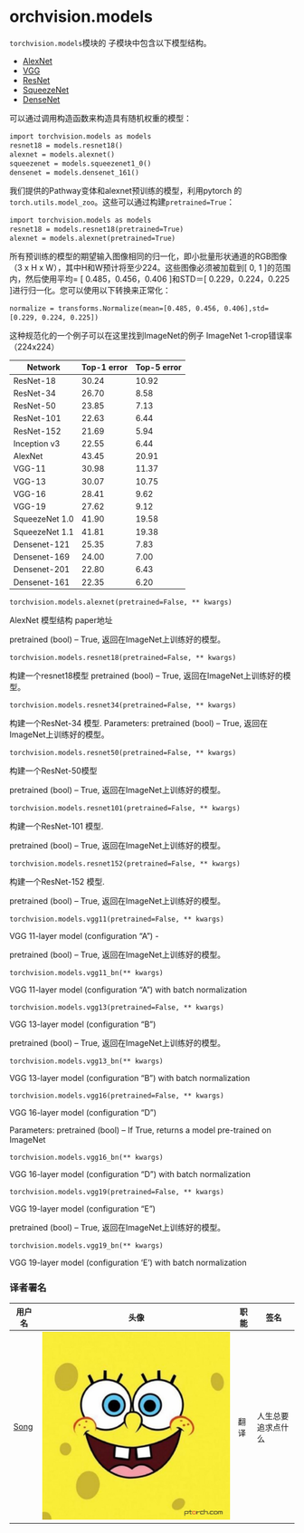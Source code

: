 

# orchvision.models

`torchvision.models`模块的 子模块中包含以下模型结构。

*   [AlexNet](https://arxiv.org/abs/1404.5997)
*   [VGG](https://arxiv.org/abs/1409.1556)
*   [ResNet](https://arxiv.org/abs/1512.03385)
*   [SqueezeNet](https://arxiv.org/abs/1602.07360)
*   [DenseNet](https://arxiv.org/abs/1608.06993)

可以通过调用构造函数来构造具有随机权重的模型：

```
import torchvision.models as models
resnet18 = models.resnet18()
alexnet = models.alexnet()
squeezenet = models.squeezenet1_0()
densenet = models.densenet_161()
```

我们提供的Pathway变体和alexnet预训练的模型，利用pytorch 的`torch.utils.model_zoo`。这些可以通过构建`pretrained=True`：

```
import torchvision.models as models
resnet18 = models.resnet18(pretrained=True)
alexnet = models.alexnet(pretrained=True)
```

所有预训练的模型的期望输入图像相同的归一化，即小批量形状通道的RGB图像（3 x H x W），其中H和W预计将至少224。这些图像必须被加载到[ 0, 1 ]的范围内，然后使用平均= [ 0.485，0.456，0.406 ]和STD＝[ 0.229，0.224，0.225 ]进行归一化。您可以使用以下转换来正常化：

```
normalize = transforms.Normalize(mean=[0.485, 0.456, 0.406],std=[0.229, 0.224, 0.225])
```

这种规范化的一个例子可以在这里找到ImageNet的例子 ImageNet 1-crop错误率（224x224）

| Network | Top-1 error | Top-5 error |
| --- | --- | --- |
| ResNet-18 | 30.24 | 10.92 |
| ResNet-34 | 26.70 | 8.58 |
| ResNet-50 | 23.85 | 7.13 |
| ResNet-101 | 22.63 | 6.44 |
| ResNet-152 | 21.69 | 5.94 |
| Inception v3 | 22.55 | 6.44 |
| AlexNet | 43.45 | 20.91 |
| VGG-11 | 30.98 | 11.37 |
| VGG-13 | 30.07 | 10.75 |
| VGG-16 | 28.41 | 9.62 |
| VGG-19 | 27.62 | 9.12 |
| SqueezeNet 1.0 | 41.90 | 19.58 |
| SqueezeNet 1.1 | 41.81 | 19.38 |
| Densenet-121 | 25.35 | 7.83 |
| Densenet-169 | 24.00 | 7.00 |
| Densenet-201 | 22.80 | 6.43 |
| Densenet-161 | 22.35 | 6.20 |

```
torchvision.models.alexnet(pretrained=False, ** kwargs)
```

AlexNet 模型结构 paper地址

pretrained (bool) – True, 返回在ImageNet上训练好的模型。

```
torchvision.models.resnet18(pretrained=False, ** kwargs)
```

构建一个resnet18模型 pretrained (bool) – True, 返回在ImageNet上训练好的模型。

```
torchvision.models.resnet34(pretrained=False, ** kwargs)
```

构建一个ResNet-34 模型. Parameters: pretrained (bool) – True, 返回在ImageNet上训练好的模型。

```
torchvision.models.resnet50(pretrained=False, ** kwargs)
```

构建一个ResNet-50模型

pretrained (bool) – True, 返回在ImageNet上训练好的模型。

```
torchvision.models.resnet101(pretrained=False, ** kwargs)
```

构建一个ResNet-101 模型.

pretrained (bool) – True, 返回在ImageNet上训练好的模型。

```
torchvision.models.resnet152(pretrained=False, ** kwargs)
```

构建一个ResNet-152 模型.

pretrained (bool) – True, 返回在ImageNet上训练好的模型。

```
torchvision.models.vgg11(pretrained=False, ** kwargs)
```

VGG 11-layer model (configuration “A”) -

pretrained (bool) – True, 返回在ImageNet上训练好的模型。

```
torchvision.models.vgg11_bn(** kwargs)
```

VGG 11-layer model (configuration “A”) with batch normalization

```
torchvision.models.vgg13(pretrained=False, ** kwargs)
```

VGG 13-layer model (configuration “B”)

pretrained (bool) – True, 返回在ImageNet上训练好的模型。

```
torchvision.models.vgg13_bn(** kwargs)
```

VGG 13-layer model (configuration “B”) with batch normalization

```
torchvision.models.vgg16(pretrained=False, ** kwargs)
```

VGG 16-layer model (configuration “D”)

Parameters: pretrained (bool) – If True, returns a model pre-trained on ImageNet

```
torchvision.models.vgg16_bn(** kwargs)
```

VGG 16-layer model (configuration “D”) with batch normalization

```
torchvision.models.vgg19(pretrained=False, ** kwargs)
```

VGG 19-layer model (configuration “E”)

pretrained (bool) – True, 返回在ImageNet上训练好的模型。

```
torchvision.models.vgg19_bn(** kwargs)
```

VGG 19-layer model (configuration ‘E’) with batch normalization

### 译者署名

| 用户名 | 头像 | 职能 | 签名 |
| --- | --- | --- | --- |
| [Song](https://ptorch.com) | ![](img/2018033000352689884.jpeg) | 翻译 | 人生总要追求点什么 |

